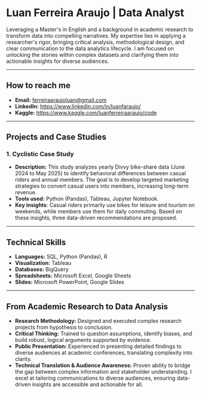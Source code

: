 # Luan Ferreira Araujo | Data Analyst
Leveraging a Master's in English and a background in academic research to transform data into compelling narratives. My expertise lies in applying a researcher's rigor, bringing critical analysis, methodological design, and clear communication to the data analytics lifecycle. I am focused on unlocking the stories within complex datasets and clarifying them into actionable insights for diverse audiences.

---

## How to reach me

- **Email:** ferreiraaraujoluan@gmail.com
- **LinkedIn:** https://www.linkedin.com/in/luanfaraujo/
- **Kaggle:** https://www.kaggle.com/luanferreiraaraujo/code

---

## Projects and Case Studies

### 1. Cyclistic Case Study
- **Description:** This study analyzes yearly Divvy bike-share data (June 2024 to May 2025) to identify behavioral differences between casual riders and annual members. The goal is to develop targeted marketing strategies to convert casual users into members, increasing long-term revenue.
- **Tools used:** Python (Pandas), Tableau, Jupyter Notebook.
- **Key insights**: Casual riders primarily use bikes for leisure and tourism on weekends, while members use them for daily commuting. Based on these insights, three data-driven recommendations are proposed.

---

## Technical Skills

- **Languages:** SQL, Python (Pandas), R
- **Visualization:** Tableau
- **Databases:** BigQuery
- **Spreadsheets:** Microsoft Excel, Google Sheets
- **Slides:** Microsoft PowerPoint, Google Slides

---

## From Academic Research to Data Analysis

- **Research Methodology:** Designed and executed complex research projects from hypothesis to conclusion.
- **Critical Thinking:** Trained to question assumptions, identify biases, and build robust, logical arguments supported by evidence.
- **Public Presentation:** Experienced in presenting detailed findings to diverse audiences at academic conferences, translating complexity into clarity.
- **Technical Translation & Audience Awareness:** Proven ability to bridge the gap between complex information and stakeholder understanding. I excel at tailoring communications to diverse audiences, ensuring data-driven insights are accessible and actionable for all.
